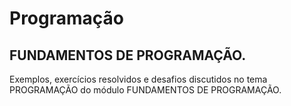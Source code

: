 # Programação
## FUNDAMENTOS DE PROGRAMAÇÃO.
Exemplos, exercícios resolvidos e desafios discutidos no tema PROGRAMAÇÃO do módulo FUNDAMENTOS DE PROGRAMAÇÃO.
